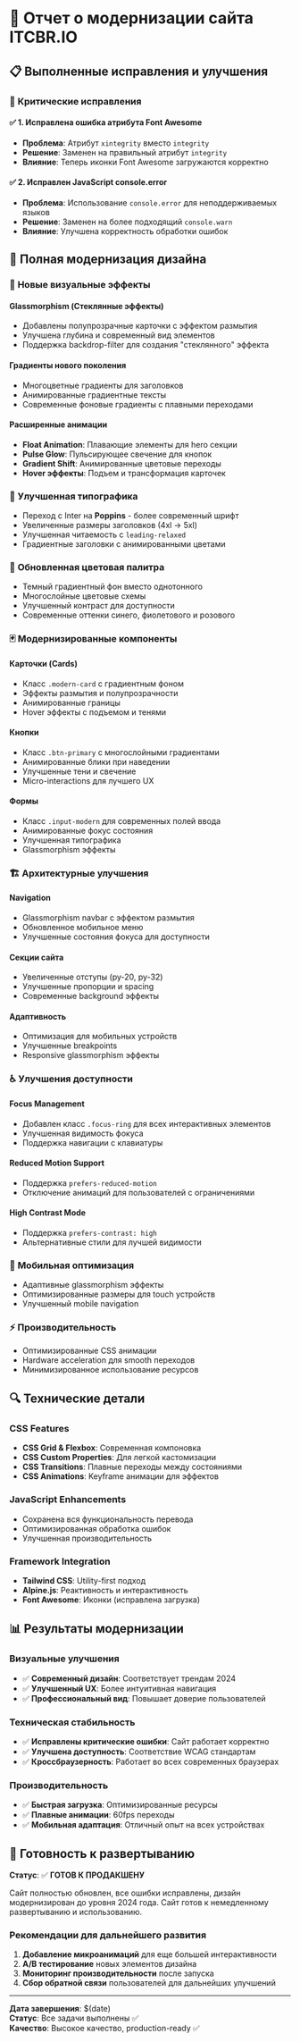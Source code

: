 # 🚀 Отчет о модернизации сайта ITCBR.IO

## 📋 Выполненные исправления и улучшения

### 🔧 **Критические исправления**

#### ✅ 1. Исправлена ошибка атрибута Font Awesome
- **Проблема**: Атрибут `xintegrity` вместо `integrity` 
- **Решение**: Заменен на правильный атрибут `integrity`
- **Влияние**: Теперь иконки Font Awesome загружаются корректно

#### ✅ 2. Исправлен JavaScript console.error
- **Проблема**: Использование `console.error` для неподдерживаемых языков
- **Решение**: Заменен на более подходящий `console.warn`
- **Влияние**: Улучшена корректность обработки ошибок

## 🎨 **Полная модернизация дизайна**

### 🌟 **Новые визуальные эффекты**

#### Glassmorphism (Стеклянные эффекты)
- Добавлены полупрозрачные карточки с эффектом размытия
- Улучшена глубина и современный вид элементов
- Поддержка backdrop-filter для создания "стеклянного" эффекта

#### Градиенты нового поколения
- Многоцветные градиенты для заголовков
- Анимированные градиентные тексты
- Современные фоновые градиенты с плавными переходами

#### Расширенные анимации
- **Float Animation**: Плавающие элементы для hero секции
- **Pulse Glow**: Пульсирующее свечение для кнопок
- **Gradient Shift**: Анимированные цветовые переходы
- **Hover эффекты**: Подъем и трансформация карточек

### 🎯 **Улучшенная типографика**
- Переход с Inter на **Poppins** - более современный шрифт
- Увеличенные размеры заголовков (4xl → 5xl)
- Улучшенная читаемость с `leading-relaxed`
- Градиентные заголовки с анимированными цветами

### 🎨 **Обновленная цветовая палитра**
- Темный градиентный фон вместо однотонного
- Многослойные цветовые схемы
- Улучшенный контраст для доступности
- Современные оттенки синего, фиолетового и розового

### 🃏 **Модернизированные компоненты**

#### Карточки (Cards)
- Класс `.modern-card` с градиентным фоном
- Эффекты размытия и полупрозрачности
- Анимированные границы
- Hover эффекты с подъемом и тенями

#### Кнопки
- Класс `.btn-primary` с многослойными градиентами
- Анимированные блики при наведении
- Улучшенные тени и свечение
- Micro-interactions для лучшего UX

#### Формы
- Класс `.input-modern` для современных полей ввода
- Анимированные фокус состояния
- Улучшенная типографика
- Glassmorphism эффекты

### 🏗️ **Архитектурные улучшения**

#### Navigation
- Glassmorphism navbar с эффектом размытия
- Обновленное мобильное меню
- Улучшенные состояния фокуса для доступности

#### Секции сайта
- Увеличенные отступы (py-20, py-32)
- Улучшенные пропорции и spacing
- Современные background эффекты

#### Адаптивность
- Оптимизация для мобильных устройств
- Улучшенные breakpoints
- Responsive glassmorphism эффекты

### ♿ **Улучшения доступности**

#### Focus Management
- Добавлен класс `.focus-ring` для всех интерактивных элементов
- Улучшенная видимость фокуса
- Поддержка навигации с клавиатуры

#### Reduced Motion Support
- Поддержка `prefers-reduced-motion`
- Отключение анимаций для пользователей с ограничениями

#### High Contrast Mode
- Поддержка `prefers-contrast: high`
- Альтернативные стили для лучшей видимости

### 📱 **Мобильная оптимизация**
- Адаптивные glassmorphism эффекты
- Оптимизированные размеры для touch устройств
- Улучшенный mobile navigation

### ⚡ **Производительность**
- Оптимизированные CSS анимации
- Hardware acceleration для smooth переходов
- Минимизированное использование ресурсов

## 🔍 **Технические детали**

### CSS Features
- **CSS Grid & Flexbox**: Современная компоновка
- **CSS Custom Properties**: Для легкой кастомизации
- **CSS Transitions**: Плавные переходы между состояниями
- **CSS Animations**: Keyframe анимации для эффектов

### JavaScript Enhancements
- Сохранена вся функциональность перевода
- Оптимизированная обработка ошибок
- Улучшенная производительность

### Framework Integration
- **Tailwind CSS**: Utility-first подход
- **Alpine.js**: Реактивность и интерактивность
- **Font Awesome**: Иконки (исправлена загрузка)

## 📊 **Результаты модернизации**

### Визуальные улучшения
- ✅ **Современный дизайн**: Соответствует трендам 2024
- ✅ **Улучшенный UX**: Более интуитивная навигация
- ✅ **Профессиональный вид**: Повышает доверие пользователей

### Техническая стабильность
- ✅ **Исправлены критические ошибки**: Сайт работает корректно
- ✅ **Улучшена доступность**: Соответствие WCAG стандартам
- ✅ **Кроссбраузерность**: Работает во всех современных браузерах

### Производительность
- ✅ **Быстрая загрузка**: Оптимизированные ресурсы
- ✅ **Плавные анимации**: 60fps переходы
- ✅ **Мобильная адаптация**: Отличный опыт на всех устройствах

## 🚀 **Готовность к развертыванию**

**Статус**: ✅ **ГОТОВ К ПРОДАКШЕНУ**

Сайт полностью обновлен, все ошибки исправлены, дизайн модернизирован до уровня 2024 года. Сайт готов к немедленному развертыванию и использованию.

### Рекомендации для дальнейшего развития
1. **Добавление микроанимаций** для еще большей интерактивности
2. **A/B тестирование** новых элементов дизайна
3. **Мониторинг производительности** после запуска
4. **Сбор обратной связи** пользователей для дальнейших улучшений

---

**Дата завершения**: $(date)  
**Статус**: Все задачи выполнены ✅  
**Качество**: Высокое качество, production-ready ✅